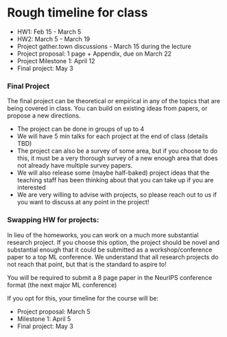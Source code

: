 # Rough timeline for class

- HW1: Feb 15 - March 5
- HW2: March 5 - March 19
- Project gather.town discussions - March 15 during the lecture
- Project proposal: 1 page + Appendix, due on March 22
- Project Milestone 1: April 12
- Final project: May 3

### Final Project
The final project can be theoretical or empirical in any of the topics that are being covered in class. You can build on existing ideas from papers, or propose a new directions. 
- The project can be done in groups of up to 4
- We will have 5 min talks for each project at the end of class (details TBD)
- The project can also be a survey of some area, but if you choose to do this, it must be a very thorough survey of a new enough area that does not already have multiple survey papers.
- We will also release some (maybe half-baked) project ideas that the teaching staff has been thinking about that you can take up if you are interested
- We are very willing to advise with projects, so please reach out to us if you want to discuss at any point in the project!

### Swapping HW for projects:
In lieu of the homeworks, you can work on a much more substantial research project. If you choose this option, the project should be novel and substantial enough that it could be submitted as a workshop/conference paper to a top ML conference. We understand that all research projects do not reach that point, but that is the standard to aspire to! 

You will be required to submit a 8 page paper in the NeurIPS conference format (the next major ML conference)

If you opt for this, your timeline for the course will be:

- Project proposal: March 5
- Milestone 1: April 5
- Final project: May 3
